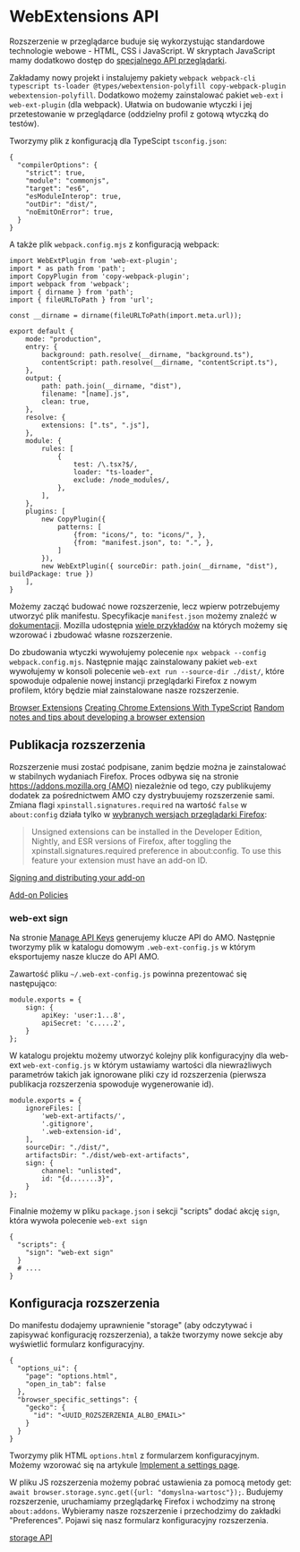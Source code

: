 # WebExtensions API

Rozszerzenie w przeglądarce buduje się wykorzystując standardowe technologie webowe - HTML, CSS i JavaScript. W skryptach JavaScript mamy dodatkowo dostęp do [specjalnego API przeglądarki](https://developer.mozilla.org/en-US/docs/Mozilla/Add-ons/WebExtensions/API).

Zakładamy nowy projekt i instalujemy pakiety `webpack webpack-cli typescript ts-loader @types/webextension-polyfill copy-webpack-plugin webextension-polyfill`.
Dodatkowo możemy zainstalować pakiet `web-ext` i `web-ext-plugin` (dla webpack). Ułatwia on budowanie wtyczki i jej przetestowanie w przeglądarce (oddzielny profil z gotową wtyczką do testów).

Tworzymy plik z konfiguracją dla TypeScipt `tsconfig.json`:

```
{
  "compilerOptions": {
    "strict": true,
    "module": "commonjs",
    "target": "es6",
    "esModuleInterop": true,
    "outDir": "dist/",
    "noEmitOnError": true,
  }
}
```

A także plik `webpack.config.mjs` z konfiguracją webpack:

```
import WebExtPlugin from 'web-ext-plugin';
import * as path from 'path';
import CopyPlugin from 'copy-webpack-plugin';
import webpack from 'webpack';
import { dirname } from 'path';
import { fileURLToPath } from 'url';

const __dirname = dirname(fileURLToPath(import.meta.url));

export default {
    mode: "production",
    entry: {
        background: path.resolve(__dirname, "background.ts"),
        contentScript: path.resolve(__dirname, "contentScript.ts"),
    },
    output: {
        path: path.join(__dirname, "dist"),
        filename: "[name].js",
        clean: true,
    },
    resolve: {
        extensions: [".ts", ".js"],
    },
    module: {
        rules: [
            {
                test: /\.tsx?$/,
                loader: "ts-loader",
                exclude: /node_modules/,
            },
        ],
    },
    plugins: [
        new CopyPlugin({
            patterns: [
                {from: "icons/", to: "icons/", },
                {from: "manifest.json", to: ".", },
            ]
        }),
        new WebExtPlugin({ sourceDir: path.join(__dirname, "dist"), buildPackage: true })
    ],
}
```

Możemy zacząć budować nowe rozszerzenie, lecz wpierw potrzebujemy utworzyć plik manifestu. Specyfikacje `manifest.json` możemy znaleźć w [dokumentacji](https://developer.mozilla.org/en-US/docs/Mozilla/Add-ons/WebExtensions/manifest.json).
Mozilla udostępnia [wiele przykładów](https://github.com/mdn/webextensions-examples) na których możemy się wzorować i zbudować własne rozszerzenie.

Do zbudowania wtyczki wywołujemy polecenie `npx webpack --config webpack.config.mjs`.
Następnie mając zainstalowany pakiet `web-ext` wywołujemy w konsoli polecenie `web-ext run --source-dir ./dist/`, które spowoduje odpalenie nowej instancji przeglądarki Firefox z nowym profilem, który będzie miał zainstalowane nasze rozszerzenie.

[Browser Extensions](https://developer.mozilla.org/en-US/docs/Mozilla/Add-ons/WebExtensions)
[Creating Chrome Extensions With TypeScript](https://betterprogramming.pub/creating-chrome-extensions-with-typescript-914873467b65)
[Random notes and tips about developing a browser extension](https://ninoseki.github.io/2020/05/16/browser-extension.html)

## Publikacja rozszerzenia

Rozszerzenie musi zostać podpisane, zanim będzie można je zainstalować w stabilnych wydaniach Firefox.
Proces odbywa się na stronie [https://addons.mozilla.org (AMO)](https://addons.mozilla.org) niezależnie od tego, czy publikujemy dodatek za pośrednictwem AMO czy dystrybuujemy rozszerzenie sami.
Zmiana flagi `xpinstall.signatures.required` na wartość `false` w `about:config` działa tylko w [wybranych wersjach przeglądarki Firefox](https://extensionworkshop.com/documentation/publish/signing-and-distribution-overview/#signing-your-addons):

> Unsigned extensions can be installed in the Developer Edition, Nightly, and ESR versions of Firefox, after toggling the xpinstall.signatures.required preference in about:config. To use this feature your extension must have an add-on ID.


[Signing and distributing your add-on](https://extensionworkshop.com/documentation/publish/signing-and-distribution-overview/)

[Add-on Policies](https://extensionworkshop.com/documentation/publish/add-on-policies/)

### web-ext sign

Na stronie [Manage API Keys](https://addons.mozilla.org/en-US/developers/addon/api/key/) generujemy klucze API do AMO.
Następnie tworzymy plik w katalogu domowym `.web-ext-config.js` w którym eksportujemy nasze klucze do API AMO.

Zawartość pliku `~/.web-ext-config.js` powinna prezentować się następująco:
```
module.exports = {
    sign: {
        apiKey: 'user:1...8',
        apiSecret: 'c.....2',
    }
};

```

W katalogu projektu możemy utworzyć kolejny plik konfiguracyjny dla web-ext `web-ext-config.js` w którym ustawiamy wartości dla niewrażliwych parametrów takich jak ignorowane pliki czy id rozszerzenia (pierwsza publikacja rozszerzenia spowoduje wygenerowanie id).

```
module.exports = {
    ignoreFiles: [
        'web-ext-artifacts/',
        '.gitignore',
        '.web-extension-id',
    ],
    sourceDir: "./dist/",
    artifactsDir: "./dist/web-ext-artifacts",
    sign: {
        channel: "unlisted",
        id: "{d.......3}",
    }
};
```

Finalnie możemy w pliku `package.json`  i sekcji "scripts" dodać akcję `sign`, która wywoła polecenie `web-ext sign`

```
{
  "scripts": {
    "sign": "web-ext sign"
  }
  # ....
}

```

## Konfiguracja rozszerzenia

Do manifestu dodajemy uprawnienie "storage" (aby odczytywać i zapisywać konfigurację rozszerzenia), a także tworzymy nowe sekcje aby wyświetlić formularz konfiguracyjny.

```
{
  "options_ui": {
    "page": "options.html",
    "open_in_tab": false
  },
  "browser_specific_settings": {
    "gecko": {
      "id": "<UUID_ROZSZERZENIA_ALBO_EMAIL>"
    }
  }
}
```

Tworzymy plik HTML `options.html` z formularzem konfiguracyjnym. Możemy wzorować się na artykule [Implement a settings page](https://developer.mozilla.org/en-US/docs/Mozilla/Add-ons/WebExtensions/Implement_a_settings_page).

W pliku JS rozszerzenia możemy pobrać ustawienia za pomocą metody get: `await browser.storage.sync.get({url: "domyslna-wartosc"});`.
Budujemy rozszerzenie, uruchamiamy przeglądarkę Firefox i wchodzimy na stronę `about:addons`.
Wybieramy nasze rozszerzenie i przechodzimy do zakładki "Preferences".
Pojawi się nasz formularz konfiguracyjny rozszerzenia.

[storage API](https://developer.mozilla.org/en-US/docs/Mozilla/Add-ons/WebExtensions/API/storage)
